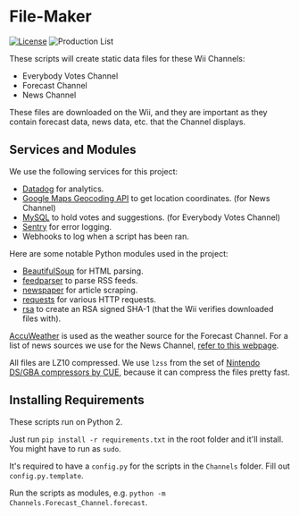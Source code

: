 # File-Maker
[![License](https://img.shields.io/github/license/riiconnect24/file-maker.svg?style=flat-square)](http://www.gnu.org/licenses/agpl-3.0)
![Production List](https://img.shields.io/discord/206934458954153984.svg?style=flat-square)

These scripts will create static data files for these Wii Channels:

- Everybody Votes Channel
- Forecast Channel
- News Channel

These files are downloaded on the Wii, and they are important as they contain forecast data, news data, etc. that the Channel displays.

## Services and Modules

We use the following services for this project:

- [Datadog](https:/datadoghq.com/) for analytics.
- [Google Maps Geocoding API](https://developers.google.com/maps/documentation/geocoding/intro) to get location coordinates. (for News Channel)
- [MySQL](https://www.mysql.com/) to hold votes and suggestions. (for Everybody Votes Channel)
- [Sentry](https://sentry.io/) for error logging.
- Webhooks to log when a script has been ran.

Here are some notable Python modules used in the project:

- [BeautifulSoup](https://www.crummy.com/software/BeautifulSoup/) for HTML parsing.
- [feedparser](https://pypi.python.org/pypi/feedparser) to parse RSS feeds.
- [newspaper](http://newspaper.readthedocs.io/en/latest/) for article scraping.
- [requests](http://docs.python-requests.org/en/master/) for various HTTP requests.
- [rsa](https://pypi.python.org/pypi/rsa) to create an RSA signed SHA-1 (that the Wii verifies downloaded files with).

[AccuWeather](https://accuweather.com/) is used as the weather source for the Forecast Channel. For a list of news sources we use for the News Channel, [refer to this webpage](https://rc24.xyz/services/news.html).

All files are LZ10 compressed. We use `lzss` from the set of [Nintendo DS/GBA compressors by CUE](http://www.romhacking.net/utilities/826/), because it can compress the files pretty fast.

## Installing Requirements

These scripts run on Python 2.

Just run `pip install -r requirements.txt` in the root folder and it'll install. You might have to run as `sudo`.

It's required to have a `config.py` for the scripts in the `Channels` folder. Fill out `config.py.template`.

Run the scripts as modules, e.g. `python -m Channels.Forecast_Channel.forecast`.